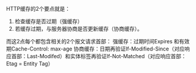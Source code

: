 HTTP缓存的2个要点就是：
1. 检查缓存是否过期（强缓存） 
2. 若缓存过期，与服务器协商是否更新缓存（协商缓存）。

而这2点每个都包含相关的2个报文请求首部：
强缓存：过期时间Expires 和有效期Cache-Control: max-age
协商缓存：日期再验证If-Modified-Since（对应响应首部：Last-Modifed）和实体标签再验证If-Not-Matched（对应响应首部：Etag = Entity Tag）
